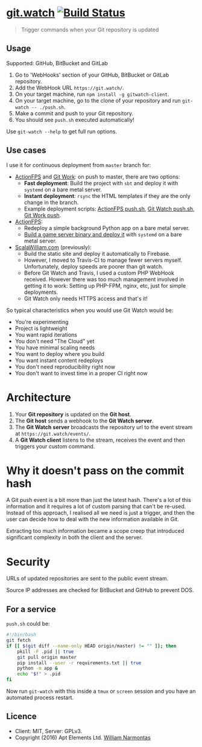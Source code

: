 # [git.watch](https://git.watch) [![Build Status](https://travis-ci.org/ScalaWilliam/git-watch.svg?branch=master)](https://travis-ci.org/ScalaWilliam/git-watch)


> Trigger commands when your Git repository is updated

## Usage
Supported: GitHub, BitBucket and GitLab

1. Go to 'WebHooks' section of your GitHub, BitBucket or GitLab repository.
2. Add the WebHook URL `https://git.watch/`.
3. On your target machine, run `npm install -g gitwatch-client`.
4. On your target machine, go to the clone of your repository and run `git-watch -- ./push.sh`.
5. Make a commit and push to your Git repository.
6. You should see `push.sh` executed automatically!

Use `git-watch --help` to get full run options.

## Use cases
I use it for continuous deployment from `master` branch for:

* [ActionFPS](https://actionfps.com/) and [Git Work](https://git.work/): on push to master, there are two options:
  * __Fast deployment__: Build the project with `sbt` and deploy it with `systemd` on a bare metal server.
  * __Instant deployment__: `rsync` the HTML templates if they are the only change in the branch.
  * Example deployment scripts: <a href="https://github.com/ScalaWilliam/ActionFPS/blob/master/push.sh">ActionFPS push.sh</a>,
            <a href="https://github.com/ScalaWilliam/git-watch/blob/master/push.sh">Git Watch push.sh</a>,
                <a href="https://github.com/ScalaWilliam/git-work/blob/master/push">Git Work push</a>.
* [ActionFPS](https://actionfps.com/):
  * Redeploy a simple background Python app on a bare metal server.
  * <a href="https://github.com/ActionFPS/ActionFPS-Game/blob/960794fd4bde6cc56d812e7cb09c0d25685b633c/Makefile.deploy">Build a game server binary and deploy it</a> with `systemd` on a bare metal server.
* [ScalaWilliam.com](https://www.scalawilliam.com/) (previously):
  * Build the static site and deploy it automatically to Firebase.
  * However, I moved to Travis-CI to manage fewer servers myself. Unfortunately, deploy speeds are poorer than git watch.
  * Before Git Watch and Travis, I used a custom PHP WebHook received. However there was too much management involved in getting it to work: 
    Setting up PHP-FPM, nginx, etc, just for simple deployments.
  * Git Watch only needs HTTPS access and that's it!

So typical characteristics when you would use Git Watch would be:
* You're experimenting
* Project is lightweight
* You want rapid iterations
* You don't need "The Cloud" yet    
* You have minimal scaling needs
* You want to deploy where you build
* You want instant content redeploys
* You don't need reproducibility right now
* You don't want to invest time in a proper CI right now

# Architecture
1. Your **Git repository** is updated on the **Git host**.
2. The **Git host** sends a webhook to the **Git Watch server**.
3. The **Git Watch server** broadcasts the repository url to the event stream at `https://git.watch/events/`.
4. A **Git Watch client** listens to the stream, receives the event and then triggers your custom command. 

# Why it doesn't pass on the commit hash
A Git push event is a bit more than just the latest hash. There's a lot of this information
and it requires a lot of custom parsing that can't be re-used. Instead of this approach,
I realised all we need is just a trigger, and then the user can decide how to deal with the new
information available in Git. 

Extracting too much information became a scope creep that introduced significant complexity
in both the client and the server.

# Security
URLs of updated repositories are sent to the public event stream.

Source IP addresses are checked for BitBucket and GitHub to prevent DOS.

## For a service

`push.sh` could be:

```bash
#!/bin/bash
git fetch
if [[ $(git diff --name-only HEAD origin/master) != "" ]]; then
    pkill -F .pid || true
    git pull origin master
    pip install --user -r requirements.txt || true
    python -m app &
    echo "$!" > .pid
fi
```

Now run `git-watch` with this inside a `tmux` or `screen` session and you have
an automated process restart.


## Licence
* Client: MIT, Server: GPLv3.
* Copyright (2016) Apt Elements Ltd. [William Narmontas](https://www.scalawilliam.com/)
